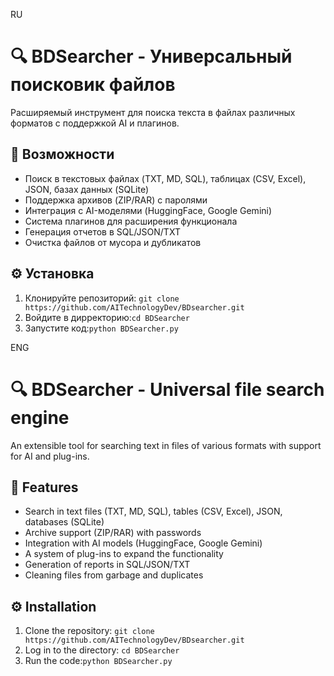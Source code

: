 RU
# 🔍 BDSearcher - Универсальный поисковик файлов

Расширяемый инструмент для поиска текста в файлах различных форматов с поддержкой AI и плагинов.

## 🚀 Возможности
- Поиск в текстовых файлах (TXT, MD, SQL), таблицах (CSV, Excel), JSON, базах данных (SQLite)
- Поддержка архивов (ZIP/RAR) с паролями
- Интеграция с AI-моделями (HuggingFace, Google Gemini)
- Система плагинов для расширения функционала
- Генерация отчетов в SQL/JSON/TXT
- Очистка файлов от мусора и дубликатов

## ⚙️ Установка
1. Клонируйте репозиторий: ``
   git clone https://github.com/AITechnologyDev/BDsearcher.git
   ``
2. Войдите в дирректорию:``
   cd BDSearcher
   ``
4. Запустите код:``
   python BDSearcher.py
   ``

ENG
# 🔍 BDSearcher - Universal file search engine

An extensible tool for searching text in files of various formats with support for AI and plug-ins.

## 🚀 Features
- Search in text files (TXT, MD, SQL), tables (CSV, Excel), JSON, databases (SQLite)
- Archive support (ZIP/RAR) with passwords
- Integration with AI models (HuggingFace, Google Gemini)
- A system of plug-ins to expand the functionality
- Generation of reports in SQL/JSON/TXT
- Cleaning files from garbage and duplicates

## ⚙️ Installation
1. Clone the repository: ``
 git clone https://github.com/AITechnologyDev/BDsearcher.git
``
2. Log in to the directory: ``
cd BDSearcher
``
4. Run the code:``
 python BDSearcher.py
 ``
